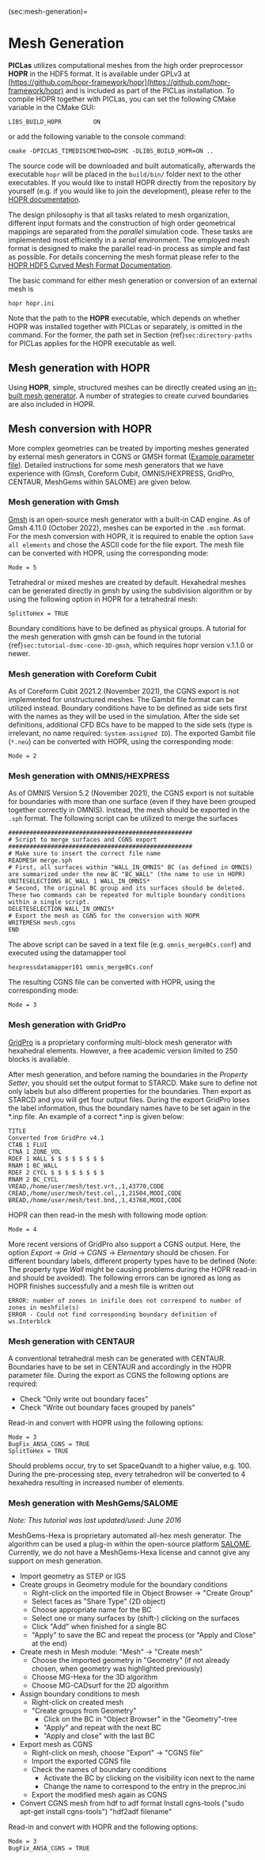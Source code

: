 (sec:mesh-generation)=
# Mesh Generation

**PICLas** utilizes computational meshes from the high order preprocessor **HOPR** in the HDF5 format.
It is available under GPLv3 at [https://github.com/hopr-framework/hopr](https://github.com/hopr-framework/hopr) and is included as part of the PICLas installation.
To compile HOPR together with PICLas, you can set the following CMake variable in the CMake GUI:

    LIBS_BUILD_HOPR         ON

or add the following variable to the console command:

    cmake -DPICLAS_TIMEDISCMETHOD=DSMC -DLIBS_BUILD_HOPR=ON ..

The source code will be downloaded and built automatically, afterwards the executable `hopr` will be placed in the `build/bin/` folder next to the other executables.
If you would like to install HOPR directly from the repository by yourself (e.g. if you would like to join the development),
please refer to the [HOPR documentation](https://hopr.readthedocs.io/en/latest/).

The design philosophy is that all tasks related to mesh organization, different input formats and the construction of high order
geometrical mappings are separated from the *parallel* simulation code. These tasks are implemented most efficiently in a *serial*
environment.
The employed mesh format is designed to make the parallel read-in process as simple and fast as possible.
For details concerning the mesh format please refer to the
[HOPR HDF5 Curved Mesh Format Documentation](https://www.hopr-project.org/upload/e/e6/MeshFormat.pdf).

The basic command for either mesh generation or conversion of an external mesh is

~~~~~~~
hopr hopr.ini
~~~~~~~

Note that the path to the **HOPR** executable, which depends on whether HOPR was installed together with PICLas or separately, is omitted in the command. For the former, the path set in Section {ref}`sec:directory-paths` for PICLas applies for the HOPR executable as well.


## Mesh generation with HOPR

Using **HOPR**, simple, structured meshes can be directly created using an
[in-built mesh generator](https://www.hopr-project.org/index.php/Inbuilt_Mesh_Generators).
A number of strategies to create curved boundaries are also included in HOPR.

## Mesh conversion with HOPR

More complex geometries can be treated by importing meshes generated by external mesh generators in CGNS or GMSH format
([Example parameter file](https://www.hopr-project.org/index.php/External_Meshes)).
Detailed instructions for some mesh generators that we have experience with (Gmsh, Coreform Cubit, OMNIS/HEXPRESS, GridPro, CENTAUR, MeshGems within SALOME) are given below.

### Mesh generation with Gmsh

[Gmsh](https://gmsh.info/) is an open-source mesh generator with a built-in CAD engine. As of Gmsh 4.11.0 (October 2022), meshes can be exported in the `.msh` format. For the mesh conversion with HOPR, it is required to enable the option `Save all elements` and chose the ASCII code for the file export. The mesh file can be converted with HOPR, using the corresponding mode:
    
    Mode = 5

Tetrahedral or mixed meshes are created by default. Hexahedral meshes can be generated directly in gmsh by using the subdivision algorithm or by using the following option in HOPR for a tetrahedral mesh:

    SplitToHex = TRUE

Boundary conditions have to be defined as physical groups. A tutorial for the mesh generation with gmsh can be found in the tutorial {ref}`sec:tutorial-dsmc-cone-3D-gmsh`, which requires hopr version v.1.1.0 or newer.

### Mesh generation with Coreform Cubit

As of Coreform Cubit 2021.2 (November 2021), the CGNS export is not implemented for unstructured meshes. The Gambit file format can be utilized instead. Boundary conditions have to be defined as side sets first with the names as they will be used in the simulation. After the side set definitions, additional CFD BCs have to be mapped to the side sets (type is irrelevant, no name required: `System-assigned ID`). The exported Gambit file (`*.neu`) can be converted with HOPR, using the corresponding mode:

    Mode = 2

### Mesh generation with OMNIS/HEXPRESS

As of OMNIS Version 5.2 (November 2021), the CGNS export is not suitable for boundaries with more than one surface (even if they have been grouped together correctly in OMNIS). Instead, the mesh should be exported in the `.sph` format. The following script can be utilized to merge the surfaces

    ####################################################
    # Script to merge surfaces and CGNS export
    ####################################################
    # Make sure to insert the correct file name
    READMESH merge.sph
    # First, all surfaces within "WALL_IN_OMNIS" BC (as defined in OMNIS) are summarized under the new BC "BC_WALL" (the name to use in HOPR)
    UNITESELECTIONS BC_WALL 1 WALL_IN_OMNIS*
    # Second, the original BC group and its surfaces should be deleted. These two commands can be repeated for multiple boundary conditions within a single script.
    DELETESELECTION WALL_IN_OMNIS*
    # Export the mesh as CGNS for the conversion with HOPR
    WRITEMESH mesh.cgns
    END

The above script can be saved in a text file (e.g. `omnis_mergeBCs.conf`) and executed using the datamapper tool

    hexpressdatamapper101 omnis_mergeBCs.conf

The resulting CGNS file can be converted with HOPR, using the corresponding mode:

    Mode = 3

### Mesh generation with GridPro

[GridPro](https://www.gridpro.com/) is a proprietary conforming multi-block mesh generator with hexahedral elements. However,
a free academic version limited to 250 blocks is available.

After mesh generation, and before naming the boundaries in the *Property Setter*, you should set the output format to STARCD.
Make sure to define not only labels but also different properties for the boundaries. Then export as STARCD and you will get
four output files. During the export GridPro loses the label information, thus the boundary names have to be set again in the
*.inp file. An example of a correct *.inp is given below:

    TITLE
    Converted from GridPro v4.1
    CTAB 1 FLUI
    CTNA 1 ZONE_VOL
    RDEF 1 WALL $ $ $ $ $ $ $ $
    RNAM 1 BC_WALL
    RDEF 2 CYCL $ $ $ $ $ $ $ $
    RNAM 2 BC_CYCL
    VREAD,/home/user/mesh/test.vrt,,1,43770,CODE
    CREAD,/home/user/mesh/test.cel,,1,21504,MODI,CODE
    BREAD,/home/user/mesh/test.bnd,,1,43768,MODI,CODE

HOPR can then read-in the mesh with following mode option:

    Mode = 4

More recent versions of GridPro also support a CGNS output. Here, the option *Export* -> *Grid* -> *CGNS* -> *Elementary* should
be chosen. For different boundary labels, different property types have to be defined (Note: The property type *Wall* might be
causing problems during the HOPR read-in and should be avoided). The following errors can be ignored as long as HOPR finishes
successfully and a mesh file is written out

    ERROR: number of zones in inifile does not correspond to number of zones in meshfile(s)
    ERROR - Could not find corresponding boundary definition of ws.Interblck

### Mesh generation with CENTAUR

A conventional tetrahedral mesh can be generated with CENTAUR. Boundaries have to be set in CENTAUR and accordingly in the HOPR
parameter file. During the export as CGNS the following options are required:

* Check "Only write out boundary faces"
* Check "Write out boundary faces grouped by panels"

Read-in and convert with HOPR using the following options:

    Mode = 3
    BugFix_ANSA_CGNS = TRUE
    SplitToHex = TRUE

Should problems occur, try to set SpaceQuandt to a higher value, e.g. 100. During the pre-processing step, every tetrahedron will be
converted to 4 hexahedra resulting in increased number of elements.

### Mesh generation with MeshGems/SALOME

*Note: This tutorial was last updated/used: June 2016*

MeshGems-Hexa is proprietary automated all-hex mesh generator.
The algorithm can be used a plug-in within the open-source platform [SALOME](https://www.salome-platform.org/). Currently, we do
not have a MeshGems-Hexa license and cannot give any support on mesh generation.

* Import geometry as STEP or IGS
* Create groups in Geometry module for the boundary conditions
  * Right-click on the imported file in Object Browser -> "Create Group"
  * Select faces as "Share Type" (2D object)
  * Choose appropriate name for the BC
  * Select one or many surfaces by (shift-) clicking on the surfaces
  * Click "Add" when finished for a single BC
  * "Apply" to save the BC and repeat the process (or "Apply and Close" at the end)
* Create mesh in Mesh module: "Mesh" -> "Create mesh"
    * Choose the imported geometry in "Geometry" (if not already chosen, when geometry was highlighted previously)
    * Choose MG-Hexa for the 3D algorithm
    * Choose MG-CADsurf for the 2D algorithm
* Assign boundary conditions to mesh
    * Right-click on created mesh
    * "Create groups from Geometry"
      * Click on the BC in "Object Browser" in the "Geometry"-tree
      * "Apply" and repeat with the next BC
      * "Apply and close" with the last BC
* Export mesh as CGNS
    * Right-click on mesh, choose "Export" -> "CGNS file"
    * Import the exported CGNS file
    * Check the names of boundary conditions
      * Activate the BC by clicking on the visibility icon next to the name
      * Change the name to correspond to the entry in the preproc.ini
    * Export the modified mesh again as CGNS
* Convert CGNS mesh from hdf to adf format
        Install cgns-tools ("sudo apt-get install cgns-tools")
        "hdf2adf filename"

Read-in and convert with HOPR and the following options:

    Mode = 3
    BugFix_ANSA_CGNS = TRUE


